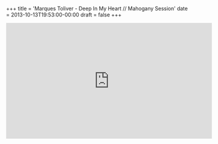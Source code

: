 +++
title = 'Marques Toliver - Deep In My Heart // Mahogany Session'
date = 2013-10-13T19:53:00-00:00
draft = false
+++

<iframe width="560" height="315" src="https://www.youtube.com/embed/-fvcTS5srR0?si=dkOmo6VxIWypOnnQ" title="YouTube video player" frameborder="0" allow="accelerometer; autoplay; clipboard-write; encrypted-media; gyroscope; picture-in-picture; web-share" referrerpolicy="strict-origin-when-cross-origin" allowfullscreen></iframe>
